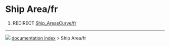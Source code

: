 # Ship Area/fr
1.  REDIRECT [Ship_AreasCurve/fr](Ship_AreasCurve/fr.md)



---
![](images/Button_right.svg) [documentation index](../README.md) > Ship Area/fr
